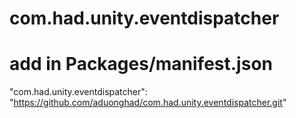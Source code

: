 # com.had.unity.eventdispatcher
# add in Packages/manifest.json
"com.had.unity.eventdispatcher": "https://github.com/aduonghad/com.had.unity.eventdispatcher.git"